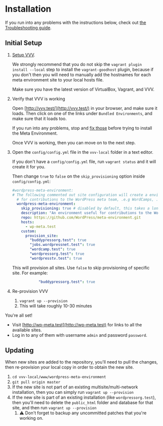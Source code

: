 # Installation

If you run into any problems with the instructions below, check out [the Troubleshooting guide](./troubleshooting.md).

## Initial Setup

1. [Setup VVV](https://varyingvagrantvagrants.org/docs/en-US/installation/).

	We strongly recommend that you do not skip the `vagrant plugin install --local` step to install the `vagrant-goodhost` plugin, because if you don't then you will need to manually add the hostnames for each meta environment site to your local hosts file.

	Make sure you have the latest version of VirtualBox, Vagrant, and VVV.

1. Verify that VVV is working

	Open [http://vvv.test/](http://vvv.test/) in your browser, and make sure it loads. Then click on one of the links under `Bundled Environments`, and make sure that it loads too.

	If you run into any problems, stop and [fix those](https://varyingvagrantvagrants.org/docs/en-US/troubleshooting/) before trying to install the Meta Environment.

	Once VVV is working, then you can move on to the next step.

1. Open the `config/config.yml` file in the `vvv-local` folder in a text editor.

	If you don't have a `config/config.yml` file, run `vagrant status` and it will create it for you.

	Then change `true` to `false` on the `skip_provisioning` option inside `config/config.yml`:

	```yml
	#wordpress-meta-environment:
	# The following commented out site configuration will create a environment useful
	  # for contributions to the WordPress meta team, .e.g WordCamps, .org, etc:
	  wordpress-meta-environment:
	    skip_provisioning: true # disabled by default, this takes a long time to provision
	    description: "An environment useful for contributions to the WordPress meta team."
	    repo: https://github.com/WordPress/meta-environment.git
	    hosts:
	      - wp-meta.test
	    custom:
	      provision_site:
	        "buddypressorg.test": true
	        "jobs.wordpressnet.test": true
	        "wordcamp.test": true
	        "wordpressorg.test": true
	        "wordpresstv.test": true
	```

	This will provision all sites. Use `false` to skip provisioning of specific site. For example:
	
	```yml
		        "buddypressorg.test": true
	```

1. Re-provision VVV
	1. `vagrant up --provision`
	1. This will take roughly 10-30 minutes

You're all set!

* Visit [http://wp-meta.test](http://wp-meta.test) for links to all the available sites.
* Log in to any of them with username `admin` and password `password`.


## Updating

When new sites are added to the repository, you'll need to pull the changes, then re-provision your local copy in
order to obtain the new site.

1. `cd vvv-local/www/wordpress-meta-environment`
1. `git pull origin master`
1. If the new site is not part of an existing multisite/multi-network installation, then you can simply run
`vagrant up --provision`
1. If the new site is part of an existing installation (like `wordpressorg.test`),
then you'll need to delete the `public_html` folder and database for that site, and then run
`vagrant up --provision`
	1. ⚠️ Don't forget to backup any uncommitted patches that you're working on.

